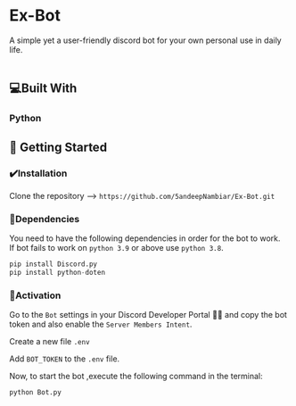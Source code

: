 # Ex-Bot
A simple yet a user-friendly discord bot for your own personal use in daily life. <br/> <br/>



## :computer:Built With 

### Python <br/>

## 🔰 Getting Started

### :heavy_check_mark:Installation

Clone the repository --> ```https://github.com/5andeepNambiar/Ex-Bot.git``` <br/>

### :trident:Dependencies

You need to have the following dependencies in order for the bot to work. </br>
If bot fails to work on `python 3.9` or above use `python 3.8`.


```python
pip install Discord.py 
pip install python-doten
```

### :diamond_shape_with_a_dot_inside:Activation
Go to the `Bot` settings in your Discord Developer Portal :man_technologist: and copy the bot token and also enable the `Server Members Intent`.

Create a new file `.env`

Add `BOT_TOKEN` to the `.env` file.

Now, to start the bot ,execute the following command in the terminal:

```python
python Bot.py
```




